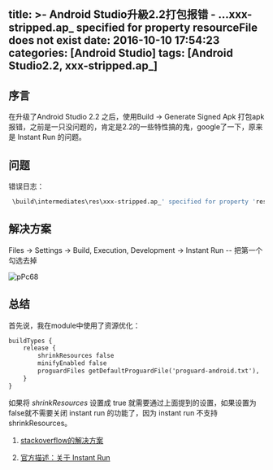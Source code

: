 title: >-
  Android Studio升級2.2打包报错 - ...xxx-stripped.ap_ specified for property
  resourceFile does not exist
date: 2016-10-10 17:54:23
categories: [Android Studio]
tags: [Android Studio2.2, xxx-stripped.ap_]
---

## 序言

在升级了Android Studio 2.2 之后，使用Build -> Generate Signed Apk 打包apk报错，之前是一只没问题的，肯定是2.2的一些特性搞的鬼，google了一下，原来是 Instant Run 的问题。

## 问题

错误日志：

``` bash
 \build\intermediates\res\xxx-stripped.ap_' specified for property 'resourceFile' does not exist
```

## 解决方案

Files -> Settings -> Build, Execution, Development -> Instant Run -- 把第一个勾选去掉

![pPc68](http://i.stack.imgur.com/pPc68.png)

## 总结

首先说，我在module中使用了资源优化：

``` xml
buildTypes {
    release {
        shrinkResources false
        minifyEnabled false
        proguardFiles getDefaultProguardFile('proguard-android.txt'), 'proguard-rules.pro'
    }
}
```

如果将 _shrinkResources_ 设置成 true 就需要通过上面提到的设置，如果设置为false就不需要关闭 instant run 的功能了，因为 instant run 不支持 shrinkResources。

1. [stackoverflow的解决方案](http://stackoverflow.com/questions/36540676/build-intermediates-res-resources-anzhi-debug-stripped-ap-specified-for-prope)

2. [官方描述：关于 Instant Run](http://tools.android.com/tech-docs/instant-run)